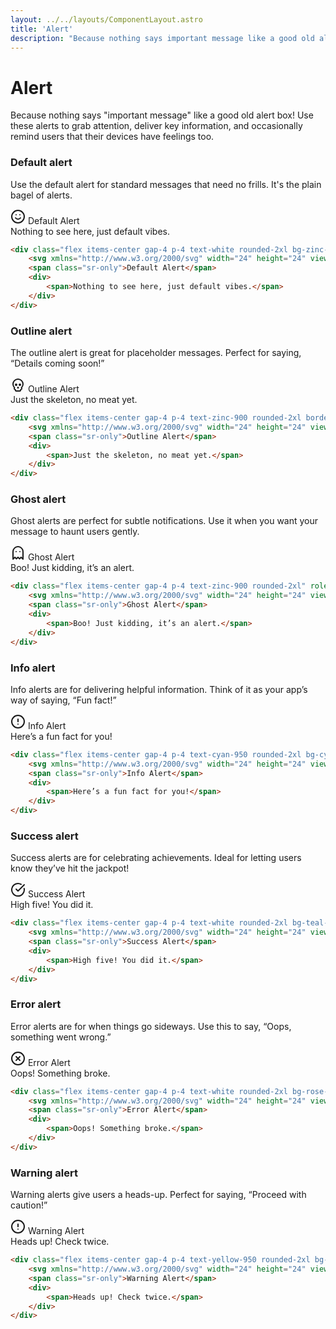 ```yaml
---
layout: ../../layouts/ComponentLayout.astro
title: 'Alert'
description: "Because nothing says important message like a good old alert box! Use these alerts to grab attention, deliver key information, and occasionally remind users that their devices have feelings too."
---
```


# Alert

<p class="mb-10">Because nothing says "important message" like a good old alert box! Use these alerts to grab attention, deliver key information, and occasionally remind users that their devices have feelings too.</p>

### Default alert

<p>Use the default alert for standard messages that need no frills. It's the plain bagel of alerts.</p>

<div class="flex flex-wrap items-center justify-center gap-6 p-12 rounded-2xl border border-zinc-100">
    <div class="flex items-center gap-4 p-4 text-white rounded-2xl bg-zinc-900" role="alert">
        <svg xmlns="http://www.w3.org/2000/svg" width="24" height="24" viewBox="0 0 24 24" fill="none" stroke="currentColor" stroke-width="2" stroke-linecap="round" stroke-linejoin="round" class="shrink-0"><circle cx="12" cy="12" r="10"/><path d="M8 14s1.5 2 4 2 4-2 4-2"/><line x1="9" x2="9.01" y1="9" y2="9"/><line x1="15" x2="15.01" y1="9" y2="9"/></svg>
        <span class="sr-only">Default Alert</span>
        <div>
            <span>Nothing to see here, just default vibes.</span>
        </div>
    </div>
</div>

```html
<div class="flex items-center gap-4 p-4 text-white rounded-2xl bg-zinc-900" role="alert">
    <svg xmlns="http://www.w3.org/2000/svg" width="24" height="24" viewBox="0 0 24 24" fill="none" stroke="currentColor" stroke-width="2" stroke-linecap="round" stroke-linejoin="round" class="shrink-0"><circle cx="12" cy="12" r="10"/><path d="M8 14s1.5 2 4 2 4-2 4-2"/><line x1="9" x2="9.01" y1="9" y2="9"/><line x1="15" x2="15.01" y1="9" y2="9"/></svg>
    <span class="sr-only">Default Alert</span>
    <div>
        <span>Nothing to see here, just default vibes.</span>
    </div>
</div>
```

### Outline alert

<p class="text-zinc-600">The outline alert is great for placeholder messages. Perfect for saying, “Details coming soon!”</p>

<div class="flex flex-wrap items-center justify-center gap-6 p-12 rounded-2xl border border-zinc-100">
    <div class="flex items-center gap-4 p-4 text-zinc-900 rounded-2xl border border-zinc-200" role="alert">
        <svg xmlns="http://www.w3.org/2000/svg" width="24" height="24" viewBox="0 0 24 24" fill="none" stroke="currentColor" stroke-width="2" stroke-linecap="round" stroke-linejoin="round" class="shrink-0"><path d="m12.5 17-.5-1-.5 1h1z"/><path d="M15 22a1 1 0 0 0 1-1v-1a2 2 0 0 0 1.56-3.25 8 8 0 1 0-11.12 0A2 2 0 0 0 8 20v1a1 1 0 0 0 1 1z"/><circle cx="15" cy="12" r="1"/><circle cx="9" cy="12" r="1"/></svg>
        <span class="sr-only">Outline Alert</span>
        <div>
            <span>Just the skeleton, no meat yet.</span>
        </div>
    </div>
</div>

```html
<div class="flex items-center gap-4 p-4 text-zinc-900 rounded-2xl border border-zinc-200" role="alert">
    <svg xmlns="http://www.w3.org/2000/svg" width="24" height="24" viewBox="0 0 24 24" fill="none" stroke="currentColor" stroke-width="2" stroke-linecap="round" stroke-linejoin="round" class="shrink-0"><path d="m12.5 17-.5-1-.5 1h1z"/><path d="M15 22a1 1 0 0 0 1-1v-1a2 2 0 0 0 1.56-3.25 8 8 0 1 0-11.12 0A2 2 0 0 0 8 20v1a1 1 0 0 0 1 1z"/><circle cx="15" cy="12" r="1"/><circle cx="9" cy="12" r="1"/></svg>
    <span class="sr-only">Outline Alert</span>
    <div>
        <span>Just the skeleton, no meat yet.</span>
    </div>
</div>
```

### Ghost alert

<p class="text-zinc-600">Ghost alerts are perfect for subtle notifications. Use it when you want your message to haunt users gently.</p>

<div class="flex flex-wrap items-center justify-center gap-6 p-12 rounded-2xl border border-zinc-100">
    <div class="flex items-center gap-4 p-4 text-zinc-900 rounded-2xl" role="alert">
        <svg xmlns="http://www.w3.org/2000/svg" width="24" height="24" viewBox="0 0 24 24" fill="none" stroke="currentColor" stroke-width="2" stroke-linecap="round" stroke-linejoin="round" class="shrink-0"><path d="M9 10h.01"/><path d="M15 10h.01"/><path d="M12 2a8 8 0 0 0-8 8v12l3-3 2.5 2.5L12 19l2.5 2.5L17 19l3 3V10a8 8 0 0 0-8-8z"/></svg>
        <span class="sr-only">Ghost Alert</span>
        <div>
            <span>Boo! Just kidding, it’s an alert.</span>
        </div>
    </div>
</div>

```html
<div class="flex items-center gap-4 p-4 text-zinc-900 rounded-2xl" role="alert">
    <svg xmlns="http://www.w3.org/2000/svg" width="24" height="24" viewBox="0 0 24 24" fill="none" stroke="currentColor" stroke-width="2" stroke-linecap="round" stroke-linejoin="round" class="shrink-0"><path d="M9 10h.01"/><path d="M15 10h.01"/><path d="M12 2a8 8 0 0 0-8 8v12l3-3 2.5 2.5L12 19l2.5 2.5L17 19l3 3V10a8 8 0 0 0-8-8z"/></svg>
    <span class="sr-only">Ghost Alert</span>
    <div>
        <span>Boo! Just kidding, it’s an alert.</span>
    </div>
</div>
```

### Info alert

<p class="text-zinc-600">Info alerts are for delivering helpful information. Think of it as your app’s way of saying, “Fun fact!”</p>

<div class="flex flex-wrap items-center justify-center gap-6 p-12 rounded-2xl border border-zinc-100">
    <div class="flex items-center gap-4 p-4 text-cyan-950 rounded-2xl bg-cyan-300" role="alert">
        <svg xmlns="http://www.w3.org/2000/svg" width="24" height="24" viewBox="0 0 24 24" fill="none" stroke="currentColor" stroke-width="2" stroke-linecap="round" stroke-linejoin="round" class="shrink-0"><circle cx="12" cy="12" r="10"/><line x1="12" x2="12" y1="8" y2="12"/><line x1="12" x2="12.01" y1="16" y2="16"/></svg>
        <span class="sr-only">Info Alert</span>
        <div>
            <span>Here’s a fun fact for you!</span>
        </div>
    </div>
</div>

```html
<div class="flex items-center gap-4 p-4 text-cyan-950 rounded-2xl bg-cyan-300" role="alert">
    <svg xmlns="http://www.w3.org/2000/svg" width="24" height="24" viewBox="0 0 24 24" fill="none" stroke="currentColor" stroke-width="2" stroke-linecap="round" stroke-linejoin="round" class="shrink-0"><circle cx="12" cy="12" r="10"/><line x1="12" x2="12" y1="8" y2="12"/><line x1="12" x2="12.01" y1="16" y2="16"/></svg>
    <span class="sr-only">Info Alert</span>
    <div>
        <span>Here’s a fun fact for you!</span>
    </div>
</div>
```

### Success alert

<p class="text-zinc-600">Success alerts are for celebrating achievements. Ideal for letting users know they’ve hit the jackpot!</p>

<div class="flex flex-wrap items-center justify-center gap-6 p-12 rounded-2xl border border-zinc-100">
    <div class="flex items-center gap-4 p-4 text-white rounded-2xl bg-teal-600" role="alert">
        <svg xmlns="http://www.w3.org/2000/svg" width="24" height="24" viewBox="0 0 24 24" fill="none" stroke="currentColor" stroke-width="2" stroke-linecap="round" stroke-linejoin="round" class="shrink-0"><path d="M21.801 10A10 10 0 1 1 17 3.335"/><path d="m9 11 3 3L22 4"/></svg>
        <span class="sr-only">Success Alert</span>
        <div>
            <span>High five! You did it.</span>
        </div>
    </div>
</div>

```html
<div class="flex items-center gap-4 p-4 text-white rounded-2xl bg-teal-600" role="alert">
    <svg xmlns="http://www.w3.org/2000/svg" width="24" height="24" viewBox="0 0 24 24" fill="none" stroke="currentColor" stroke-width="2" stroke-linecap="round" stroke-linejoin="round" class="shrink-0"><path d="M21.801 10A10 10 0 1 1 17 3.335"/><path d="m9 11 3 3L22 4"/></svg>
    <span class="sr-only">Success Alert</span>
    <div>
        <span>High five! You did it.</span>
    </div>
</div>
```

### Error alert

<p class="text-zinc-600">Error alerts are for when things go sideways. Use this to say, “Oops, something went wrong.”</p>

<div class="flex flex-wrap items-center justify-center gap-6 p-12 rounded-2xl border border-zinc-100">
    <div class="flex items-center gap-4 p-4 text-white rounded-2xl bg-rose-600" role="alert">
        <svg xmlns="http://www.w3.org/2000/svg" width="24" height="24" viewBox="0 0 24 24" fill="none" stroke="currentColor" stroke-width="2" stroke-linecap="round" stroke-linejoin="round" class="shrink-0"><circle cx="12" cy="12" r="10"/><path d="m15 9-6 6"/><path d="m9 9 6 6"/></svg>
        <span class="sr-only">Error Alert</span>
        <div>
            <span>Oops! Something broke.</span>
        </div>
    </div>
</div>

```html
<div class="flex items-center gap-4 p-4 text-white rounded-2xl bg-rose-600" role="alert">
    <svg xmlns="http://www.w3.org/2000/svg" width="24" height="24" viewBox="0 0 24 24" fill="none" stroke="currentColor" stroke-width="2" stroke-linecap="round" stroke-linejoin="round" class="shrink-0"><circle cx="12" cy="12" r="10"/><path d="m15 9-6 6"/><path d="m9 9 6 6"/></svg>
    <span class="sr-only">Error Alert</span>
    <div>
        <span>Oops! Something broke.</span>
    </div>
</div>
```

### Warning alert

<p class="text-zinc-600">Warning alerts give users a heads-up. Perfect for saying, “Proceed with caution!”</p>

<div class="flex items-center justify-center gap-6 p-12 rounded-2xl border border-zinc-100">
    <div class="flex items-center gap-4 p-4 text-yellow-950 rounded-2xl bg-yellow-300" role="alert">
        <svg xmlns="http://www.w3.org/2000/svg" width="24" height="24" viewBox="0 0 24 24" fill="none" stroke="currentColor" stroke-width="2" stroke-linecap="round" stroke-linejoin="round" class="shrink-0"><circle cx="12" cy="12" r="10"/><line x1="12" x2="12" y1="8" y2="12"/><line x1="12" x2="12.01" y1="16" y2="16"/></svg>
        <span class="sr-only">Warning Alert</span>
        <div>
            <span>Heads up! Check twice.</span>
        </div>
    </div>
</div>

```html
<div class="flex items-center gap-4 p-4 text-yellow-950 rounded-2xl bg-yellow-300" role="alert">
    <svg xmlns="http://www.w3.org/2000/svg" width="24" height="24" viewBox="0 0 24 24" fill="none" stroke="currentColor" stroke-width="2" stroke-linecap="round" stroke-linejoin="round" class="shrink-0"><circle cx="12" cy="12" r="10"/><line x1="12" x2="12" y1="8" y2="12"/><line x1="12" x2="12.01" y1="16" y2="16"/></svg>
    <span class="sr-only">Warning Alert</span>
    <div>
        <span>Heads up! Check twice.</span>
    </div>
</div>
```